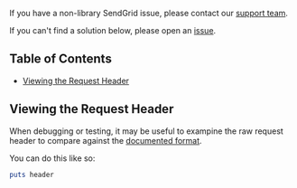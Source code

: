If you have a non-library SendGrid issue, please contact our [support team](https://support.sendgrid.com).

If you can't find a solution below, please open an [issue](https://github.com/sendgrid/smtpapi-ruby/issues).

## Table of Contents
* [Viewing the Request Header](#request-header)

<a name="request-header"></a>
## Viewing the Request Header

When debugging or testing, it may be useful to exampine the raw request header to compare against the [documented format](https://sendgrid.com/docs/API_Reference/api_v3.html).

You can do this like so:

```ruby
puts header
```
